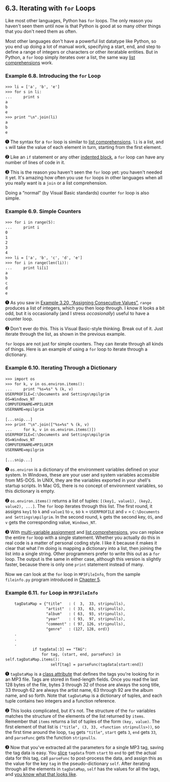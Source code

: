 

6.3. Iterating with `for` Loops
-------------------------------

Like most other languages, Python has `for` loops. The only reason you
haven't seen them until now is that Python is good at so many other
things that you don't need them as often.

Most other languages don't have a powerful list datatype like Python, so
you end up doing a lot of manual work, specifying a start, end, and step
to define a range of integers or characters or other iteratable
entities. But in Python, a `for` loop simply iterates over a list, the
same way [list
comprehensions](../native_data_types/mapping_lists.html "3.6. Mapping Lists")
work.

### Example 6.8. Introducing the `for` Loop

    >>> li = ['a', 'b', 'e']
    >>> for s in li:         
    ...     print s          
    a
    b
    e
    >>> print "\n".join(li)  
    a
    b
    e



[![1](../images/callouts/1.png)](#fileinfo.for.1.1) The syntax for a `for` loop is similar to [list comprehensions](../native_data_types/mapping_lists.html "3.6. Mapping Lists"). `li` is a list, and `s` will take the value of each element in turn, starting from the first element. 

[![2](../images/callouts/2.png)](#fileinfo.for.1.2) Like an `if` statement or any other [indented block](../getting_to_know_python/indenting_code.html "2.5. Indenting Code"), a `for` loop can have any number of lines of code in it. 

[![3](../images/callouts/3.png)](#fileinfo.for.1.3) This is the reason you haven't seen the `for` loop yet: you haven't needed it yet. It's amazing how often you use `for` loops in other languages when all you really want is a `join` or a list comprehension. 

Doing a “normal” (by Visual Basic standards) counter `for` loop is also
simple.

### Example 6.9. Simple Counters

    >>> for i in range(5):             
    ...     print i
    0
    1
    2
    3
    4
    >>> li = ['a', 'b', 'c', 'd', 'e']
    >>> for i in range(len(li)):       
    ...     print li[i]
    a
    b
    c
    d
    e



[![1](../images/callouts/1.png)](#fileinfo.for.3.1) As you saw in [Example 3.20, “Assigning Consecutive Values”](../native_data_types/declaring_variables.html#odbchelper.multiassign.range "Example 3.20. Assigning Consecutive Values"), `range` produces a list of integers, which you then loop through. I know it looks a bit odd, but it is occasionally (and I stress *occasionally*) useful to have a counter loop. 

[![2](../images/callouts/2.png)](#fileinfo.for.3.2) Don't ever do this. This is Visual Basic-style thinking. Break out of it. Just iterate through the list, as shown in the previous example. 

`for` loops are not just for simple counters. They can iterate through
all kinds of things. Here is an example of using a `for` loop to iterate
through a dictionary.

### Example 6.10. Iterating Through a Dictionary

    >>> import os
    >>> for k, v in os.environ.items():       
    ...     print "%s=%s" % (k, v)
    USERPROFILE=C:\Documents and Settings\mpilgrim
    OS=Windows_NT
    COMPUTERNAME=MPILGRIM
    USERNAME=mpilgrim

    [...snip...]
    >>> print "\n".join(["%s=%s" % (k, v)
    ...     for k, v in os.environ.items()]) 
    USERPROFILE=C:\Documents and Settings\mpilgrim
    OS=Windows_NT
    COMPUTERNAME=MPILGRIM
    USERNAME=mpilgrim

    [...snip...]



[![1](../images/callouts/1.png)](#fileinfo.for.2.1) `os.environ` is a dictionary of the environment variables defined on your system. In Windows, these are your user and system variables accessible from MS-DOS. In UNIX, they are the variables exported in your shell's startup scripts. In Mac OS, there is no concept of environment variables, so this dictionary is empty. 

[![2](../images/callouts/2.png)](#fileinfo.for.2.2) `os.environ.items()` returns a list of tuples: `[(key1, value1), (key2, value2), ...]`. The `for` loop iterates through this list. The first round, it assigns `key1` to `k` and `value1` to `v`, so `k` = `USERPROFILE` and `v` = `C:\Documents and Settings\mpilgrim`. In the second round, `k` gets the second key, `OS`, and `v` gets the corresponding value, `Windows_NT`. 

[![3](../images/callouts/3.png)](#fileinfo.for.2.3) With [multi-variable assignment](../native_data_types/declaring_variables.html#odbchelper.multiassign "3.4.2. Assigning Multiple Values at Once") and [list comprehensions](../native_data_types/mapping_lists.html "3.6. Mapping Lists"), you can replace the entire `for` loop with a single statement. Whether you actually do this in real code is a matter of personal coding style. I like it because it makes it clear that what I'm doing is mapping a dictionary into a list, then joining the list into a single string. Other programmers prefer to write this out as a `for` loop. The output is the same in either case, although this version is slightly faster, because there is only one `print` statement instead of many. 

Now we can look at the `for` loop in `MP3FileInfo`, from the sample
`fileinfo.py` program introduced in [Chapter
5](../object_oriented_framework/index.html).

### Example 6.11. `for` Loop in `MP3FileInfo`

        tagDataMap = {"title"   : (  3,  33, stripnulls),
                      "artist"  : ( 33,  63, stripnulls),
                      "album"   : ( 63,  93, stripnulls),
                      "year"    : ( 93,  97, stripnulls),
                      "comment" : ( 97, 126, stripnulls),
                      "genre"   : (127, 128, ord)}                               
        .
        .
        .
                if tagdata[:3] == "TAG":
                    for tag, (start, end, parseFunc) in self.tagDataMap.items(): 
                        self[tag] = parseFunc(tagdata[start:end])                



[![1](../images/callouts/1.png)](#fileinfo.multiassign.5.1) `tagDataMap` is a [class attribute](../object_oriented_framework/class_attributes.html "5.8. Introducing Class Attributes") that defines the tags you're looking for in an MP3 file. Tags are stored in fixed-length fields. Once you read the last 128 bytes of the file, bytes 3 through 32 of those are always the song title, 33 through 62 are always the artist name, 63 through 92 are the album name, and so forth. Note that `tagDataMap` is a dictionary of tuples, and each tuple contains two integers and a function reference. 

[![2](../images/callouts/2.png)](#fileinfo.multiassign.5.2) This looks complicated, but it's not. The structure of the `for` variables matches the structure of the elements of the list returned by `items`. Remember that `items` returns a list of tuples of the form `(key, value)`. The first element of that list is `("title", (3, 33, <function stripnulls>))`, so the first time around the loop, `tag` gets `"title"`, `start` gets `3`, `end` gets `33`, and `parseFunc` gets the function `stripnulls`. 

[![3](../images/callouts/3.png)](#fileinfo.multiassign.5.3) Now that you've extracted all the parameters for a single MP3 tag, saving the tag data is easy. You [slice](../native_data_types/lists.html#odbchelper.list.slice "Example 3.8. Slicing a List") `tagdata` from `start` to `end` to get the actual data for this tag, call `parseFunc` to post-process the data, and assign this as the value for the key `tag` in the pseudo-dictionary `self`. After iterating through all the elements in `tagDataMap`, `self` has the values for all the tags, and [you know what that looks like](../object_oriented_framework/special_class_methods.html#fileinfo.specialmethods.setname "Example 5.15. Setting an MP3FileInfo's name"). 

  

